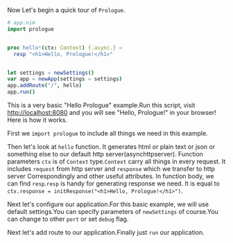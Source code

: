 Now Let's begin a quick tour of `Prologue`.

```nim
# app.nim
import prologue


proc hello*(ctx: Context) {.async.} =
  resp "<h1>Hello, Prologue!</h1>"


let settings = newSettings()
var app = newApp(settings = settings)
app.addRoute("/", hello)
app.run()
```

This is a very basic "Hello Prologue" example.Run this script, visit [http://localhost:8080](http://localhost:8080) and you will
see "Hello, Prologue!" in your browser! Here is how it works.

First we `import prologue` to include all things we need in this example.

Then let's look at `hello` function. It generates html or plain text or json or something else to our default http server(asynchttpserver). Function parameters `ctx` is of `Context` type.`Context` carry all things in every request. It includes `request` from http server and `response` which we transfer to http server Correspondingly and other useful attributes. In function body, we can find `resp`.`resp` is handy for generating response we need. It is equal to `ctx.response = initResponse("<h1>Hello, Prologue!</h1>")`.

Next let's configure our application.For this basic
example, we will use default settings.You can specify parameters of `newSettings` of course.You can change to other `port` or set `debug` flag.

Next let's add route to our application.Finally just `run` our application.
